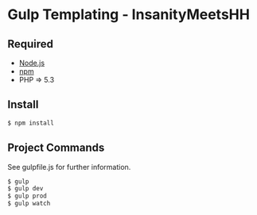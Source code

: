 # Gulp Templating - InsanityMeetsHH

## Required
* [Node.js](http://nodejs.org/en/download/ "Node.js")
* [npm](http://www.npmjs.com/get-npm "npm")
* PHP => 5.3

## Install
```bash
$ npm install
```

## Project Commands
See gulpfile.js for further information.
```bash
$ gulp
$ gulp dev
$ gulp prod
$ gulp watch
```